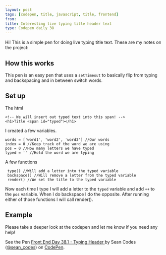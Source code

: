 ```yaml
---
layout: post
tags: [codepen, title, javascript, title, frontend]
from: 
title: Interesting live typing title header text
type: Codepen daily 38
---
```


Hi! This is a simple pen for doing live typing title text. These are my notes on the project:

## How this works
This pen is an easy pen that uses a `setTimeout` to basically flip from typing and backspacing and in between switch words.

## Set up

The html

    <!-- We will insert out typed text into this span! -->
    <h1>Title <span id="typed"></h1>

I created a few variables.

    words = ['word1', 'word2', 'word3'] //Our words
    index = 0 //Keep track of the word we are using
    pos = 0 //How many letters we have typed
    typed = '' //Hold the word we are typing
    
A few functions

     type() //Will add a letter into the typed variable
     backspace() //Will remove a letter from the typed variable
     render() //We set the title to the typed variable

Now each time I type I will add a letter to the `typed` variable and add `++` to the `pos` variable. When I do backspace I do the opposite. After running either of those functions I will call render().

## Example

Please take a deeper look at the codepen and let me know if you need any help! 

<p data-height="265" data-theme-id="dark" data-slug-hash="WpQeJy" data-default-tab="js,result" data-user="sean_codes" data-embed-version="2" data-pen-title="Front End Day 38.1 - Typing Header " class="codepen">See the Pen <a href="http://codepen.io/sean_codes/pen/WpQeJy/">Front End Day 38.1 - Typing Header </a> by Sean Codes (<a href="http://codepen.io/sean_codes">@sean_codes</a>) on <a href="http://codepen.io">CodePen</a>.</p>
<script async src="https://production-assets.codepen.io/assets/embed/ei.js"></script>
